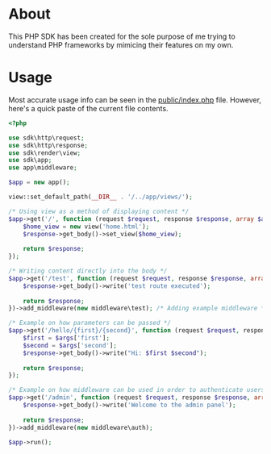 # About

This PHP SDK has been created for the sole purpose of me trying to understand PHP frameworks by mimicing their features
on my own.

# Usage

Most accurate usage info can be seen in
the [public/index.php](https://github.com/lopatar/PHP-SDK/blob/master/public/index.php) file.
However, here's a quick paste of the current file contents.

```php
<?php

use sdk\http\request;
use sdk\http\response;
use sdk\render\view;
use sdk\app;
use app\middleware;

$app = new app();

view::set_default_path(__DIR__ . '/../app/views/');

/* Using view as a method of displaying content */
$app->get('/', function (request $request, response $response, array $args) : response {
    $home_view = new view('home.html');
    $response->get_body()->set_view($home_view);
    
    return $response;
});

/* Writing content directly into the body */
$app->get('/test', function (request $request, response $response, array $args) : response {
    $response->get_body()->write('test route executed');
    
    return $response;
})->add_middleware(new middleware\test); /* Adding example middleware */

/* Example on how parameters can be passed */
$app->get('/hello/{first}/{second}', function (request $request, response $response, array $args) : response {
    $first = $args['first'];
    $second = $args['second'];
    $response->get_body()->write("Hi: $first $second");
    
    return $response;
});

/* Example on how middleware can be used in order to authenticate users */
$app->get('/admin', function (request $request, response $response, array $args) : response {
    $response->get_body()->write('Welcome to the admin panel');
    
    return $response;
})->add_middleware(new middleware\auth);

$app->run();
```

